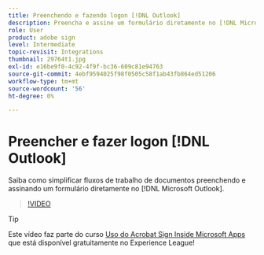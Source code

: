 ```yaml
---
title: Preenchendo e fazendo logon [!DNL Outlook]
description: Preencha e assine um formulário diretamente no [!DNL Microsoft Outlook]
role: User
product: adobe sign
level: Intermediate
topic-revisit: Integrations
thumbnail: 29764t1.jpg
exl-id: e16be9f0-4c92-4f9f-bc36-609c81e94763
source-git-commit: 4ebf9594025f98f0505c58f1ab43fb864ed51206
workflow-type: tm+mt
source-wordcount: '56'
ht-degree: 0%

---
```


# Preencher e fazer logon [!DNL Outlook]

Saiba como simplificar fluxos de trabalho de documentos preenchendo e assinando um formulário diretamente no [!DNL Microsoft Outlook].

>[!VIDEO](https://video.tv.adobe.com/v/344947?quality=12&learn=on&hidetitle=true)

>[!TIP]
>
>Este vídeo faz parte do curso [Uso do Acrobat Sign Inside Microsoft Apps](https://experienceleague.adobe.com/?recommended=Sign-U-1-2020.2) que está disponível gratuitamente no Experience League!
